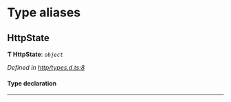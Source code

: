 

# Type aliases

<a id="httpstate"></a>

##  HttpState

**Ƭ HttpState**: *`object`*

*Defined in [http/types.d.ts:8](https://github.com/chainx-org/chainx-api/blob/30f27c6/packages/api-provider/src/http/types.d.ts#L8)*

#### Type declaration

___

